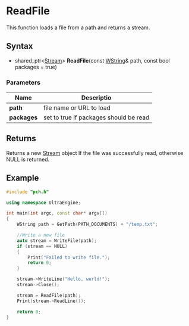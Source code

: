 # ReadFile #
This function loads a file from a path and returns a stream.

## Syntax ##
- shared_ptr<[Stream](Stream.md)\> **ReadFile**(const [WString](WString.md)& path, const bool packages = true)

### Parameters ###
|  Name | Descriptio   |
|--|--|
| **path** | file name or URL to load |
| **packages** | set to true if packages should be read |

## Returns ##
Returns a new [Stream](Stream.md) object If the file was successfully read, otherwise NULL is returned.

## Example

```c++
#include "pch.h"

using namespace UltraEngine;

int main(int argc, const char* argv[])
{
	WString path = GetPath(PATH_DOCUMENTS) + "/temp.txt";

	//Write a new file
	auto stream = WriteFile(path);
	if (stream == NULL)
	{
		Print("Failed to write file.");
		return 0;
	}

	stream->WriteLine("Hello, world!");
	stream->Close();

	stream = ReadFile(path);
	Print(stream->ReadLine());

	return 0;
}
```
